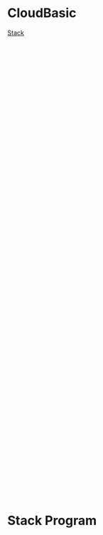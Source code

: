 # CloudBasic
[Stack](#stack-program)  


&nbsp;  
&nbsp;
&nbsp;
&nbsp;
&nbsp;  
&nbsp;  
&nbsp;  
&nbsp;  
&nbsp;  
&nbsp;  
&nbsp;  
&nbsp;  
&nbsp;   
&nbsp;  
&nbsp;  
&nbsp;  
&nbsp;
&nbsp;
&nbsp;
&nbsp;  
&nbsp;  
&nbsp;  
&nbsp;  
&nbsp;  
&nbsp;  
&nbsp;  
&nbsp;  
&nbsp;   
&nbsp;  
&nbsp;  
&nbsp;  
&nbsp;
&nbsp;
&nbsp;
&nbsp;  
&nbsp;  
&nbsp;  
&nbsp;  
&nbsp;  
&nbsp;  
&nbsp;  
&nbsp;  
&nbsp;   
&nbsp;  
&nbsp;  
&nbsp;  
&nbsp;
&nbsp;
&nbsp;
&nbsp;  
&nbsp;  
&nbsp;  
&nbsp;  
&nbsp;  
&nbsp;  
&nbsp;  
&nbsp;  
&nbsp;   
&nbsp;  
&nbsp;  
&nbsp;  
&nbsp;
&nbsp;
&nbsp;
&nbsp;
&nbsp;
&nbsp;
&nbsp;  
&nbsp;
&nbsp;
&nbsp;
&nbsp;  
&nbsp;
&nbsp;
&nbsp;
&nbsp;  
&nbsp;
&nbsp;
&nbsp;
&nbsp;  
&nbsp;
&nbsp;
&nbsp;  
&nbsp;
&nbsp;
&nbsp;
&nbsp;
&nbsp;
&nbsp;
&nbsp;  
&nbsp;
&nbsp;
&nbsp;
&nbsp;  
&nbsp;
&nbsp;
&nbsp;
&nbsp;  
&nbsp;
&nbsp;
&nbsp;
&nbsp;  
&nbsp;
&nbsp;
&nbsp;  
&nbsp;
&nbsp;
&nbsp;
&nbsp;
&nbsp;
&nbsp;



# Stack Program  





